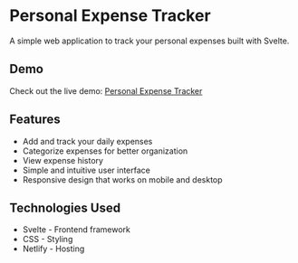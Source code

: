 # Personal Expense Tracker

A simple web application to track your personal expenses built with Svelte.

## Demo

Check out the live demo: [Personal Expense Tracker](https://personal-expense-tracker-15.netlify.app/)

## Features

- Add and track your daily expenses
- Categorize expenses for better organization
- View expense history
- Simple and intuitive user interface
- Responsive design that works on mobile and desktop

## Technologies Used

- Svelte - Frontend framework
- CSS - Styling
- Netlify - Hosting

